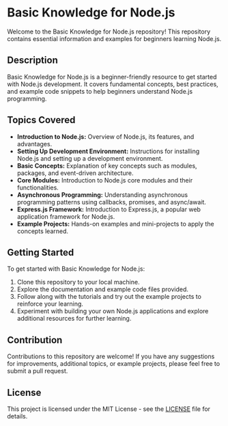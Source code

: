 # Basic Knowledge for Node.js

Welcome to the Basic Knowledge for Node.js repository! This repository contains essential information and examples for beginners learning Node.js.

## Description

Basic Knowledge for Node.js is a beginner-friendly resource to get started with Node.js development. It covers fundamental concepts, best practices, and example code snippets to help beginners understand Node.js programming.

## Topics Covered

- **Introduction to Node.js:** Overview of Node.js, its features, and advantages.
- **Setting Up Development Environment:** Instructions for installing Node.js and setting up a development environment.
- **Basic Concepts:** Explanation of key concepts such as modules, packages, and event-driven architecture.
- **Core Modules:** Introduction to Node.js core modules and their functionalities.
- **Asynchronous Programming:** Understanding asynchronous programming patterns using callbacks, promises, and async/await.
- **Express.js Framework:** Introduction to Express.js, a popular web application framework for Node.js.
- **Example Projects:** Hands-on examples and mini-projects to apply the concepts learned.

## Getting Started

To get started with Basic Knowledge for Node.js:
1. Clone this repository to your local machine.
2. Explore the documentation and example code files provided.
3. Follow along with the tutorials and try out the example projects to reinforce your learning.
4. Experiment with building your own Node.js applications and explore additional resources for further learning.

## Contribution

Contributions to this repository are welcome! If you have any suggestions for improvements, additional topics, or example projects, please feel free to submit a pull request.

## License

This project is licensed under the MIT License - see the [LICENSE](LICENSE) file for details.
